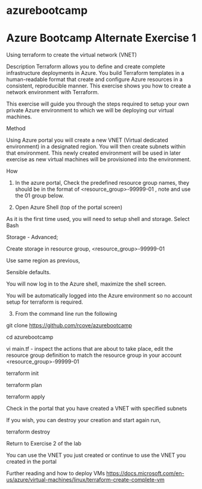 # azurebootcamp
# Azure Bootcamp Alternate Exercise 1 
Using terraform to create the virtual network (VNET)

Description 
Terraform allows you to define and create complete infrastructure deployments in Azure. You build Terraform templates in a human-readable format that create and configure Azure resources in a consistent, reproducible manner. This exercise shows you how to create a network environment with Terraform.

This exercise will guide you through the steps required to setup your own private Azure environment to which we will be deploying our virtual machines. 

Method 

Using Azure portal you will create a new VNET (Virtual dedicated environment) in a designated region. You will then create subnets within that environment. This newly created environment will be used in later exercise as new virtual machines will be provisioned into the environment. 

How 
1.	In the azure portal, Check the predefined resource group names, they should be in the format of <resource_group>-99999-01 , note and use the 01 group below. 

2.	Open Azure Shell (top of the portal screen)
 
As it is the first time used, you will need to setup shell and storage.
Select Bash 

Storage - Advanced;

Create storage in resource group, <resource_group>-99999-01

Use same region as previous, 

Sensible defaults.

You will now log in to the Azure shell, maximize the shell screen.

You will be automatically logged into the Azure environment so no account setup for terraform is required. 

3.	From the command line run the following 

git clone  https://github.com/rcove/azurebootcamp

cd azurebootcamp

vi  main.tf  - inspect the actions that are about to take place, edit the resource group definition to match the resource group in your account <resource_group>-99999-01

terraform init

terraform plan 

terraform apply 

Check in the portal that you have created a VNET with specified subnets 

If you wish, you can destroy your creation and start again run, 

terraform destroy

Return to Exercise 2 of the lab

You can use the VNET you just created or continue to use the VNET you created in the portal 

Further reading and how to deploy VMs
https://docs.microsoft.com/en-us/azure/virtual-machines/linux/terraform-create-complete-vm
